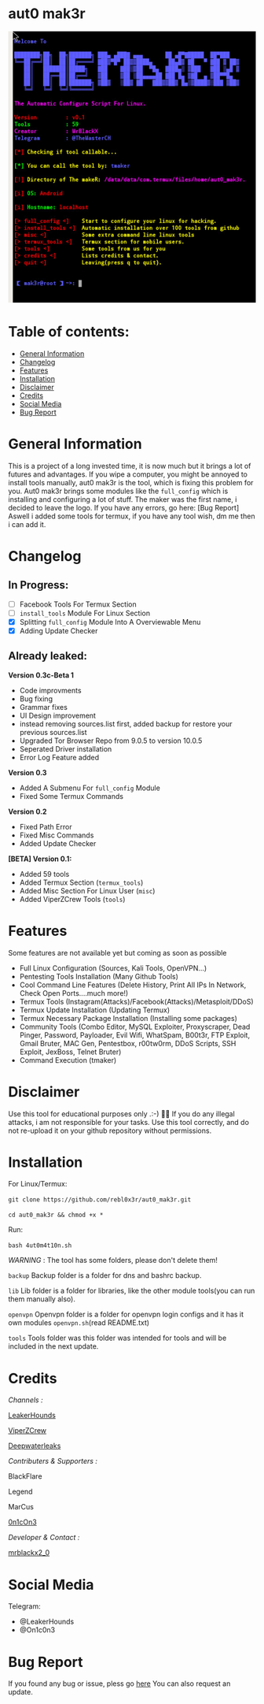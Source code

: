 # aut0 mak3r 

![Screenshot](index.jpeg)

# Table of contents:
* [General Information](#general-info)
* [Changelog](#changelog)
* [Features](#features)
* [Installation](#installation)
* [Disclaimer](#disclaimer)
* [Credits](#credits)
* [Social Media](#social-media)
* [Bug Report](#bug-report)

# General Information
  
  This is a project of a long invested time, it is now much but it brings a lot of futures and advantages.
  If you wipe a computer, you might be annoyed to install tools manually, aut0 mak3r is the tool, which is fixing
  this problem for you. Aut0 mak3r brings some modules like the ```full_config``` which is installing and configuring 
  a lot of stuff. The maker was the first name, i decided to leave the logo. If you have any errors, go here: [Bug Report]
  Aswell i added some tools for termux, if you have any tool wish, dm me then i can add it.
  

# Changelog


 ## In Progress:
 
  - [ ] Facebook Tools For Termux Section
  - [ ] ```install_tools``` Module For Linux Section
  - [x] Splitting ```full_config``` Module Into A Overviewable Menu
  - [x] Adding Update Checker
 
 ## Already leaked:
  
  **Version 0.3c-Beta 1**
  * Code improvments
  * Bug fixing
  * Grammar fixes
  * UI Design improvement
  * instead removing sources.list first, added backup for restore your previous sources.list
  * Upgraded Tor Browser Repo from 9.0.5 to version 10.0.5
  * Seperated Driver installation
  * Error Log Feature added

  **Version 0.3**
  * Added A Submenu For ```full_config``` Module
  * Fixed Some Termux Commands
  
  **Version 0.2**
  * Fixed Path Error
  * Fixed Misc Commands
  * Added Update Checker
  
  **[BETA] Version 0.1:**
  
  * Added 59 tools
  * Added Termux Section (```termux_tools```)
  * Added Misc Section For Linux User (```misc```)
  * Added ViperZCrew Tools (```tools```)

# Features

  Some features are not available yet but coming as soon as possible

  * Full Linux Configuration (Sources, Kali Tools, OpenVPN...)
  * Pentesting Tools Installation (Many Github Tools)
  * Cool Command Line Features (Delete History, Print All IPs In Network, Check Open Ports....much more!)
  * Termux Tools (Instagram(Attacks)/Facebook(Attacks)/Metasploit/DDoS)
  * Termux Update Installation (Updating Termux)
  * Termux Necessary Package Installation (Installing some packages)
  * Community Tools (Combo Editor, MySQL Exploiter, Proxyscraper, Dead Pinger, Password, Payloader, Evil Wifi, WhatSpam, B00t3r, FTP Exploit, Gmail Bruter, MAC Gen, Pentestbox, r00tw0rm, DDoS Scripts, SSH Exploit, JexBoss, Telnet Bruter)
  * Command Execution (tmaker)
  
# Disclaimer

  Use this tool for educational purposes only .:-) 🕵️‍♂️
  If you do any illegal attacks, i am not responsible for your tasks.
  Use this tool correctly, and do not re-upload it on your github repository without permissions.

# Installation

  For Linux/Termux:
  
  ```git clone https://github.com/rebl0x3r/aut0_mak3r.git```
  
  ```cd aut0_mak3r && chmod +x *```

  Run:
  
  ```bash 4ut0m4t10n.sh```
  
  *WARNING* : The tool has some folders, please don't delete them!
  
  ```backup```   Backup folder is a folder for dns and bashrc backup. 
  
  ```lib```      Lib folder is a folder for libraries, like the other module tools(you can run them manually also).
  
  ```openvpn```  Openvpn folder is a folder for openvpn login configs and it has it own modules ```openvpn.sh```(read 
 README.txt)
 
  ```tools```    Tools folder was this folder was intended for tools and will be included in the next update.


# Credits

_Channels :_ 


[LeakerHounds](https://t.me/LeakerHounds)

[ViperZCrew](https://t.me/ViperZCrew)
         
[Deepwaterleaks](https://t.me/deepwaterleaks2)
               
_Contributers & Supporters  :_


BlackFlare

Legend

MarCus

[0n1cOn3](https://github.com/0n1cOn3)


_Developer & Contact :_
  
[mrblackx2_0](t.me/mrblackx2_0)
                
                
                
# Social Media
Telegram:
* @LeakerHounds
* @On1c0n3



# Bug Report
  If you found any bug or issue, pless go [here](https://github.com/rebl0x3r/aut0_mak3r/issues)
  You can also request an update.
